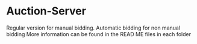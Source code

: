 # Auction-Server
Regular version for manual bidding. Automatic bidding for non manual bidding
More information can be found in the READ ME files in each folder
